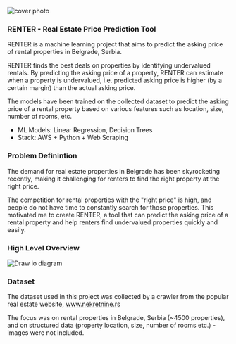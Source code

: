 ![cover photo](https://www.firstpost.com/wp-content/uploads/2022/07/shutterstock_1499350838-1-scaled-1.jpg)

### RENTER - Real Estate Price Prediction Tool

RENTER is a machine learning project that aims to predict the asking price of rental properties in Belgrade, Serbia.

RENTER finds the best deals on properties by identifying undervalued rentals. By predicting the asking price of a property, RENTER can estimate when a property is undervalued, i.e. predicted asking price is higher (by a certain margin) than the actual asking price.

The models have been trained on the collected dataset to predict the asking price of a rental property based on various features such as location, size, number of rooms, etc.

- ML Models: Linear Regression, Decision Trees
- Stack: AWS + Python + Web Scraping

### Problem Definintion

The demand for real estate properties in Belgrade has been skyrocketing recently, making it challenging for renters to find the right property at the right price.

The competition for rental properties with the "right price" is high, and people do not have time to constantly search for those properties. This motivated me to create RENTER, a tool that can predict the asking price of a rental property and help renters find undervalued properties quickly and easily.

### High Level Overview

![Draw io diagram](https://i.postimg.cc/vZbkJxHg/draw-io-diagram.png)

### Dataset

The dataset used in this project was collected by a crawler from the popular real estate website, www.nekretnine.rs

The focus was on rental properties in Belgrade, Serbia (~4500 properties), and on structured data (property location, size, number of rooms etc.) - images were not included.
